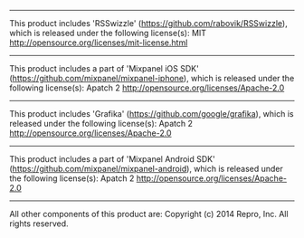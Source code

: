 ----------------------------------------------------------------

This product includes 'RSSwizzle' (https://github.com/rabovik/RSSwizzle), which is released under the following license(s):
    MIT <http://opensource.org/licenses/mit-license.html>

----------------------------------------------------------------

This product includes a part of 'Mixpanel iOS SDK' (https://github.com/mixpanel/mixpanel-iphone), which is released under the following license(s):
    Apatch 2 <http://opensource.org/licenses/Apache-2.0>

----------------------------------------------------------------

This product includes 'Grafika' (https://github.com/google/grafika), which is released under the following license(s):
    Apatch 2 <http://opensource.org/licenses/Apache-2.0>

----------------------------------------------------------------

This product includes a part of 'Mixpanel Android SDK' (https://github.com/mixpanel/mixpanel-android), which is released under the following license(s):
    Apatch 2 <http://opensource.org/licenses/Apache-2.0>

----------------------------------------------------------------

All other components of this product are: Copyright (c) 2014 Repro, Inc. All rights reserved.
